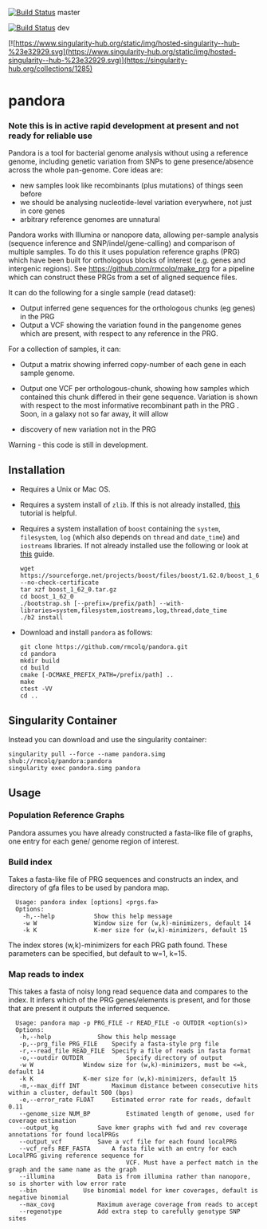 [![Build Status](https://travis-ci.org/rmcolq/pandora.svg?branch=master)](https://travis-ci.org/rmcolq/pandora) master

[![Build Status](https://travis-ci.com/rmcolq/pandora.svg?token=mxzxNwUzHrkcpsL2i7zU&branch=dev)](https://travis-ci.com/rmcolq/pandora) dev

[![https://www.singularity-hub.org/static/img/hosted-singularity--hub-%23e32929.svg](https://www.singularity-hub.org/static/img/hosted-singularity--hub-%23e32929.svg)](https://singularity-hub.org/collections/1285)

# pandora

### Note this is in active rapid development at present and not ready for reliable use

Pandora is a tool for bacterial genome analysis without using a reference genome,  including genetic variation from SNPs to gene presence/absence across the whole pan-genome. Core ideas are:
 - new samples look like recombinants (plus mutations) of things seen before
 - we should be analysing nucleotide-level variation everywhere, not just in core genes
 - arbitrary reference genomes are unnatural


Pandora works with Illumina or nanopore data, allowing per-sample analysis (sequence inference and SNP/indel/gene-calling) and comparison of multiple samples. To do this it uses population reference graphs (PRG) which have been built for orthologous blocks of interest (e.g. genes and intergenic regions). See https://github.com/rmcolq/make_prg for a pipeline which can construct these PRGs from a set of aligned sequence files.

It can do the following for a single sample (read dataset):

- Output inferred gene sequences for the orthologous chunks (eg genes) in the PRG
- Output a VCF showing the variation found in the pangenome genes which are present, with respect to any reference in the PRG.

For a collection of samples, it can:

- Output a matrix showing inferred copy-number of each gene in each sample genome.
- Output one VCF per orthologous-chunk, showing how samples which contained this chunk differed in their gene sequence. Variation is shown with respect to the most informative recombinant path in the PRG .
Soon, in a galaxy not so far away, it will allow

 - discovery of new variation not in the PRG


Warning - this code is still in development.

## Installation
- Requires a Unix or Mac OS.
- Requires a system install of `zlib`. If this is not already installed, [this](https://geeksww.com/tutorials/libraries/zlib/installation/installing_zlib_on_ubuntu_linux.php) tutorial is helpful.

- Requires a system installation of `boost` containing the `system`, `filesystem`, `log` (which also depends on `thread` and `date_time`) and `iostreams` libraries. If not already installed use the following or look at [this](https://www.boost.org/doc/libs/1_62_0/more/getting_started/unix-variants.html) guide.

      wget https://sourceforge.net/projects/boost/files/boost/1.62.0/boost_1_62_0.tar.gz --no-check-certificate
      tar xzf boost_1_62_0.tar.gz
      cd boost_1_62_0
      ./bootstrap.sh [--prefix=/prefix/path] --with-libraries=system,filesystem,iostreams,log,thread,date_time
      ./b2 install
    
- Download and install `pandora` as follows:

      git clone https://github.com/rmcolq/pandora.git
      cd pandora
      mkdir build
      cd build
      cmake [-DCMAKE_PREFIX_PATH=/prefix/path] ..
      make
      ctest -VV
      cd ..
    
## Singularity Container
Instead you can download and use the singularity container:

    singularity pull --force --name pandora.simg shub://rmcolq/pandora:pandora
    singularity exec pandora.simg pandora
    
## Usage
### Population Reference Graphs
Pandora assumes you have already constructed a fasta-like file of graphs, one entry for each gene/ genome region of interest. 

### Build index
Takes a fasta-like file of PRG sequences and constructs an index, and directory of gfa files to be used by pandora map.

      Usage: pandora index [options] <prgs.fa>
      Options:
      	-h,--help			Show this help message
      	-w W				Window size for (w,k)-minimizers, default 14
      	-k K				K-mer size for (w,k)-minimizers, default 15

The index stores (w,k)-minimizers for each PRG path found. These parameters can be specified, but default to w=1, k=15.

### Map reads to index
This takes a fasta of noisy long read sequence data and compares to the index. It infers which of the PRG genes/elements is present, and for those that are present it outputs the inferred sequence.

      Usage: pandora map -p PRG_FILE -r READ_FILE -o OUTDIR <option(s)>
      Options:
       -h,--help			 Show this help message
       -p,--prg_file PRG_FILE	 Specify a fasta-style prg file
       -r,--read_file READ_FILE	 Specify a file of reads in fasta format
       -o,--outdir OUTDIR	         Specify directory of output
       -w W				 Window size for (w,k)-minimizers, must be <=k, default 14
       -k K				 K-mer size for (w,k)-minimizers, default 15
       -m,--max_diff INT		 Maximum distance between consecutive hits within a cluster, default 500 (bps)
       -e,--error_rate FLOAT	 Estimated error rate for reads, default 0.11
       --genome_size NUM_BP	         Estimated length of genome, used for coverage estimation
       --output_kg			 Save kmer graphs with fwd and rev coverage annotations for found localPRGs
       --output_vcf			 Save a vcf file for each found localPRG
       --vcf_refs REF_FASTA		 A fasta file with an entry for each LocalPRG giving reference sequence for
                                     VCF. Must have a perfect match in the graph and the same name as the graph
       --illumina			 Data is from illumina rather than nanopore, so is shorter with low error rate
       --bin			 Use binomial model for kmer coverages, default is negative binomial
       --max_covg			 Maximum average coverage from reads to accept
       --regenotype			 Add extra step to carefully genotype SNP sites
      

